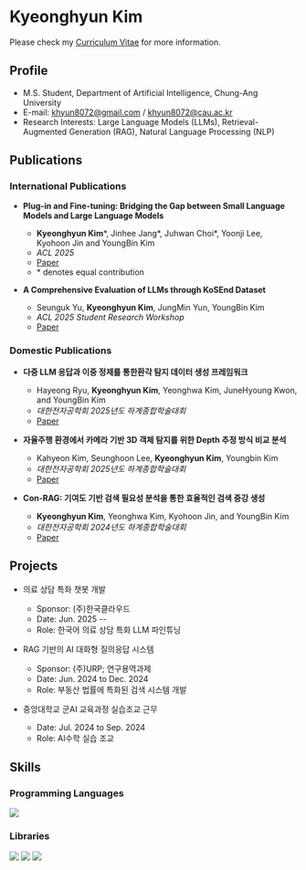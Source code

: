# Kyeonghyun Kim

Please check my [Curriculum Vitae](Documents/Curriculum_Vitae___Kyeonghyun_Kim.pdf) for more information.

## Profile
- M.S. Student, Department of Artificial Intelligence, Chung-Ang University  
- E-mail: khyun8072@gmail.com / khyun8072@cau.ac.kr  
- Research Interests: Large Language Models (LLMs), Retrieval-Augmented Generation (RAG), Natural Language Processing (NLP)



## Publications
### International Publications

- **Plug-in and Fine-tuning: Bridging the Gap between Small Language Models and Large Language Models**  
  - **Kyeonghyun Kim***, Jinhee Jang*, Juhwan Choi*, Yoonji Lee, Kyohoon Jin and YoungBin Kim
  - _ACL 2025_
  - [Paper](https://aclanthology.org/2025.acl-long.271/)
  - \* denotes equal contribution
 
- **A Comprehensive Evaluation of LLMs through KoSEnd Dataset**
  - Seunguk Yu, **Kyeonghyun Kim**, JungMin Yun, YoungBin Kim
  - _ACL 2025 Student Research Workshop_
  - [Paper](https://aclanthology.org/2025.acl-srw.29/)

### Domestic Publications
- **다중 LLM 응답과 이중 정제를 통한환각 탐지 데이터 생성 프레임워크**
  - Hayeong Ryu, **Kyeonghyun Kim**, Yeonghwa Kim, JuneHyoung Kwon, and YoungBin Kim
  - _대한전자공학회 2025년도 하계종합학술대회_
  - [Paper](Documents/Papers/다중_LLM_응답과_이중_정제를_통한_환각_탐지_데이터_생성_프레임워크.pdf)
 
- **자율주행 환경에서 카메라 기반 3D 객체 탐지를 위한 Depth 추정 방식 비교 분석**
  - Kahyeon Kim, Seunghoon Lee, **Kyeonghyun Kim**, Youngbin Kim
  - _대한전자공학회 2025년도 하계종합학술대회_
  - [Paper](Documents/Papers/자율주행_환경에서_카메라_기반_3D_객체_탐지를_위한_Depth_추정_방식_비교_분석.pdf)

- **Con-RAG: 기여도 기반 검색 필요성 분석을 통한 효율적인 검색 증강 생성**  
  - **Kyeonghyun Kim**, Yeonghwa Kim, Kyohoon Jin, and YoungBin Kim  
  - _대한전자공학회 2024년도 하계종합학술대회_
  - [Paper](Documents/Papers/Con-RAG_기여도_기반_검색_필요성_분석을_통한_효율적인_검색_증강_생성.pdf)

## Projects
- 의료 상담 특화 챗봇 개발
  - Sponsor: (주)한국클라우드
  - Date: Jun. 2025 --
  - Role: 한국어 의료 상담 특화 LLM 파인튜닝
 
- RAG 기반의 AI 대화형 질의응답 시스템
  - Sponsor: (주)URP; 연구용역과제
  - Date: Jun. 2024 to Dec. 2024
  - Role: 부동산 법률에 특화된 검색 시스템 개발
  
- 중앙대학교 군AI 교육과정 실습조교 근무
  - Date: Jul. 2024 to Sep. 2024
  - Role: AI수학 실습 조교
## Skills

### **Programming Languages**  
<img src="https://img.shields.io/badge/Python-3776AB?style=flat-square&logo=Python&logoColor=white"/>

### **Libraries**  
<img src="https://img.shields.io/badge/PyTorch-EE4C2C?style=flat-square&logo=PyTorch&logoColor=white"/> <img src="https://img.shields.io/badge/HuggingFace-FFD21E?style=flat-square&logo=HuggingFace&logoColor=white"/> <img src="https://img.shields.io/badge/Pandas-150458?style=flat-square&logo=Pandas&logoColor=white"/>
